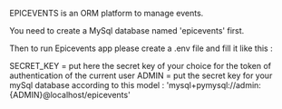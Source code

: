 EPICEVENTS is an ORM platform to manage events. 

You need to create a MySql database named 'epicevents' first.

Then to run Epicevents app please create a .env file and fill it like this :

SECRET_KEY = put here the secret key of your choice for the token of authentication of the current user
ADMIN = put the secret key for your mySql database according to this model : 'mysql+pymysql://admin:{ADMIN}@localhost/epicevents'

